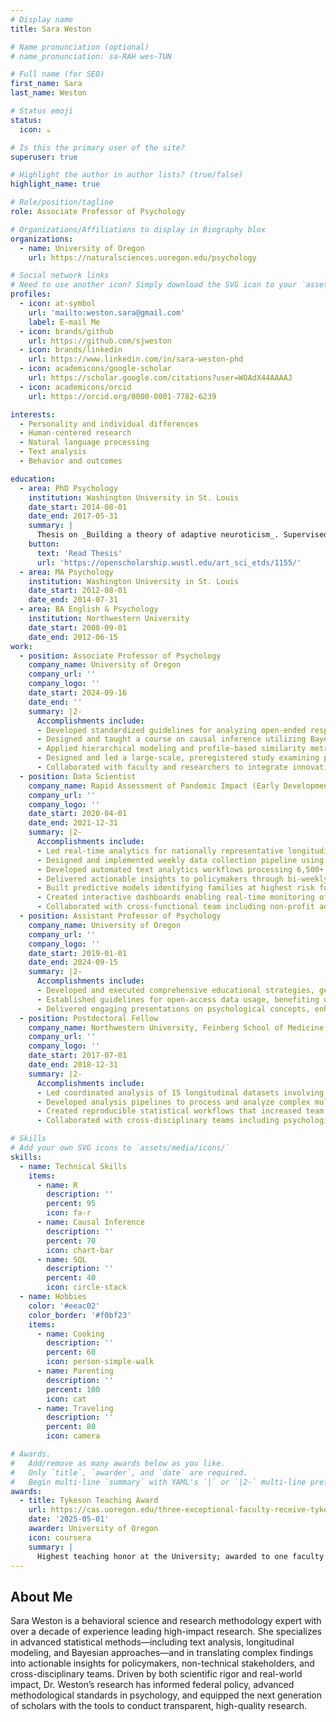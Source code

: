```yaml
---
# Display name
title: Sara Weston

# Name pronunciation (optional)
# name_pronunciation: sa-RAH wes-TUN

# Full name (for SEO)
first_name: Sara
last_name: Weston

# Status emoji
status:
  icon: ☕️

# Is this the primary user of the site?
superuser: true

# Highlight the author in author lists? (true/false)
highlight_name: true

# Role/position/tagline
role: Associate Professor of Psychology

# Organizations/Affiliations to display in Biography blox
organizations:
  - name: University of Oregon
    url: https://naturalsciences.uoregon.edu/psychology

# Social network links
# Need to use another icon? Simply download the SVG icon to your `assets/media/icons/` folder.
profiles:
  - icon: at-symbol
    url: 'mailto:weston.sara@gmail.com'
    label: E-mail Me
  - icon: brands/github
    url: https://github.com/sjweston
  - icon: brands/linkedin
    url: https://www.linkedin.com/in/sara-weston-phd
  - icon: academicons/google-scholar
    url: https://scholar.google.com/citations?user=WOAdX44AAAAJ
  - icon: academicons/orcid
    url: https://orcid.org/0000-0001-7782-6239

interests:
  - Personality and individual differences
  - Human-centered research
  - Natural language processing
  - Text analysis
  - Behavior and outcomes

education:
  - area: PhD Psychology
    institution: Washington University in St. Louis
    date_start: 2014-08-01
    date_end: 2017-05-31
    summary: |
      Thesis on _Building a theory of adaptive neuroticism_. Supervised by [Prof Joshua Jackson](https://artsci.washu.edu/faculty-staff/joshua-jackson). 
    button:
      text: 'Read Thesis'
      url: 'https://openscholarship.wustl.edu/art_sci_etds/1155/'
  - area: MA Psychology
    institution: Washington University in St. Louis
    date_start: 2012-08-01
    date_end: 2014-07-31
  - area: BA English & Psychology
    institution: Northwestern University
    date_start: 2008-09-01
    date_end: 2012-06-15
work:
  - position: Associate Professor of Psychology
    company_name: University of Oregon
    company_url: ''
    company_logo: ''
    date_start: 2024-09-16
    date_end: ''
    summary: |2-
      Accomplishments include:
      - Developed standardized guidelines for analyzing open-ended responses, enhancing the quality of over 70 international research projects.
      - Designed and taught a course on causal inference utilizing Bayesian analysis and R/Stan, equipping students with advanced analytical skills.
      - Applied hierarchical modeling and profile-based similarity metrics to analyze personality data from over 160,000 participant linked to census-based geographic units, uncovering predictors of fit and health using advanced multilevel and nonlinear modeling techniques.
      - Designed and led a large-scale, preregistered study examining psychological and contextual predictors of immigrant well-being, integrating survey data, user segmentation, and geospatial analysis to identify person-environment fit patterns across communities.
      - Collaborated with faculty and researchers to integrate innovative methodologies into the curriculum, fostering a research-oriented learning environment.
  - position: Data Scientist
    company_name: Rapid Assessment of Pandemic Impact (Early Development)
    company_url: ''
    company_logo: ''
    date_start: 2020-04-01
    date_end: 2021-12-31
    summary: |2-
      Accomplishments include:
      - Led real-time analytics for nationally representative longitudinal study tracking 3,300+ families with children under 5 during COVID-19 pandemic.
      - Designed and implemented weekly data collection pipeline using stratified sampling methods to maintain statistical power and demographic representation across 50+ survey waves.
      - Developed automated text analytics workflows processing 6,500+ open-ended responses using structural topic modeling and NLP to identify emerging family needs and policy gaps.
      - Delivered actionable insights to policymakers through bi-weekly policy briefs and data visualizations, informing federal and state-level family support initiatives.
      - Built predictive models identifying families at highest risk for material hardship, education disruption, and mental health challenges.
      - Created interactive dashboards enabling real-time monitoring of pandemic impacts across demographic groups.
      - Collaborated with cross-functional team including non-profit advocates and government stakeholders to translate complex data into policy recommendations
  - position: Assistant Professor of Psychology
    company_name: University of Oregon
    company_url: ''
    company_logo: ''
    date_start: 2019-01-01
    date_end: 2024-09-15
    summary: |2-
      Accomplishments include:
      - Developed and executed comprehensive educational strategies, generating $400,000+ in annual content. 
      - Established guidelines for open-access data usage, benefiting over 250 research projects. 
      - Delivered engaging presentations on psychological concepts, enhancing public understanding of psychological science. 
  - position: Postdoctoral Fellow
    company_name: Northwestern University, Feinberg School of Medicine
    company_url: ''
    company_logo: ''
    date_start: 2017-07-01
    date_end: 2018-12-31
    summary: |2-
      Accomplishments include:
      - Led coordinated analysis of 15 longitudinal datasets involving 49,000+ individuals across international research institutions to investigate personality-health connections.
      - Developed analysis pipelines to process and analyze complex multi-source data.
      - Created reproducible statistical workflows that increased team output by 400%.
      - Collaborated with cross-disciplinary teams including psychologists and medical researchers.

# Skills
# Add your own SVG icons to `assets/media/icons/`
skills:
  - name: Technical Skills
    items:
      - name: R
        description: ''
        percent: 95
        icon: fa-r
      - name: Causal Inference
        description: ''
        percent: 70
        icon: chart-bar
      - name: SQL
        description: ''
        percent: 40
        icon: circle-stack
  - name: Hobbies
    color: '#eeac02'
    color_border: '#f0bf23'
    items:
      - name: Cooking
        description: ''
        percent: 60
        icon: person-simple-walk
      - name: Parenting
        description: ''
        percent: 100
        icon: cat
      - name: Traveling
        description: ''
        percent: 80
        icon: camera

# Awards.
#   Add/remove as many awards below as you like.
#   Only `title`, `awarder`, and `date` are required.
#   Begin multi-line `summary` with YAML's `|` or `|2-` multi-line prefix and indent 2 spaces below.
awards:
  - title: Tykeson Teaching Award
    url: https://cas.uoregon.edu/three-exceptional-faculty-receive-tykeson-teaching-awards
    date: '2025-05-01'
    awarder: University of Oregon
    icon: coursera
    summary: |
      Highest teaching honor at the University; awarded to one faculty member in Natural Sciences each year.
---
```


## About Me

Sara Weston is a behavioral science and research methodology expert with over a decade of experience leading high-impact research. She specializes in advanced statistical methods—including text analysis, longitudinal modeling, and Bayesian approaches—and in translating complex findings into actionable insights for policymakers, non-technical stakeholders, and cross-disciplinary teams. Driven by both scientific rigor and real-world impact, Dr. Weston’s research has informed federal policy, advanced methodological standards in psychology, and equipped the next generation of scholars with the tools to conduct transparent, high-quality research.


